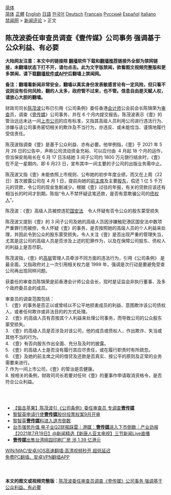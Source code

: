  <!-- 面包屑导航 --> <div class="breadcrumb"><!-- GTranslate: https://gtranslate.io/ -->  <div class="switcher notranslate">  <div class="selected">  <a href="#" onclick="return false;"> 简体</a>  </div>  <div class="option">  <a href="https://www.bannedbook.org" onclick="doGTranslate('zh-CN|zh-CN');jQuery('div.switcher div.selected a').html(jQuery(this).html());return false;" title="简体中文" class="nturl selected"> 简体</a>  <a href="https://www.bannedbook.org/zh-tw/" onclick="doGTranslate('zh-CN|zh-TW');jQuery('div.switcher div.selected a').html(jQuery(this).html());return false;" title="繁體中文" class="nturl"> 正體</a>  <a href="https://www.bannedbook.org/en/" onclick="doGTranslate('zh-CN|en');jQuery('div.switcher div.selected a').html(jQuery(this).html());return false;" title="English" class="nturl"> English</a>  <a href="https://www.bannedbook.org/ja/" onclick="doGTranslate('zh-CN|ja');jQuery('div.switcher div.selected a').html(jQuery(this).html());return false;" title="日本語" class="nturl"> 日語</a>  <a href="https://www.bannedbook.org/ko/" onclick="doGTranslate('zh-CN|ko');jQuery('div.switcher div.selected a').html(jQuery(this).html());return false;" title="한국어" class="nturl"> 한국어</a>  <a href="https://www.bannedbook.org/de/" onclick="doGTranslate('zh-CN|de');jQuery('div.switcher div.selected a').html(jQuery(this).html());return false;" title="Deutsch" class="nturl"> Deutsch</a>  <a href="https://www.bannedbook.org/fr/" onclick="doGTranslate('zh-CN|fr');jQuery('div.switcher div.selected a').html(jQuery(this).html());return false;" title="Français" class="nturl"> Français</a>  <a href="https://www.bannedbook.org/ru/" onclick="doGTranslate('zh-CN|ru');jQuery('div.switcher div.selected a').html(jQuery(this).html());return false;" title="Русский" class="nturl"> Русский</a>  <a href="https://www.bannedbook.org/es/" onclick="doGTranslate('zh-CN|es');jQuery('div.switcher div.selected a').html(jQuery(this).html());return false;" title="Español" class="nturl"> Español</a>  <a href="https://www.bannedbook.org/it/" onclick="doGTranslate('zh-CN|it');jQuery('div.switcher div.selected a').html(jQuery(this).html());return false;" title="Italiano" class="nturl"> Italiano</a>  </div>  </div>      <div class='breadcrumb-sub'><!-- Breadcrumb NavXT 6.3.0 --> <a href="https://www.bannedbook.org/" class="home">禁闻网</a> &gt; <a href="https://www.bannedbook.org/bnews/comments/" class="category">新闻评论</a> &gt; 正文</div></div><h2>陈茂波委任审查员调查《壹传媒》公司事务 强调基于公众利益、有必要</h2> <p class="notice"><b>大陆网友注意：本文中的链接除 <a href="https://github.com/bannedbook/fanqiang" >翻墙</a>软件下载和<a href="https://github.com/killgcd/justmysocks/blob/master/README.md">翻墙推荐</a>链接外全部为禁网链接，未翻墙状态下打不开，请勿点击。此为文字版禁闻，欲看图文视频完整版和更多禁闻，请下载<a href="https://github.com/bannedbook/fanqiang">翻墙软件或APP</a>后翻墙上禁闻网。</p><p>备注：翻墙看新闻非常安全，翻墙以真实身份发表敏感言论有一定风险，但只看不说则没有任何风险，翻的人太多，政府管不过来，也不管。信息自由是天赋人权，请放心大胆的翻墙。</b></p>  <div class="entry">  <p>财政司司长<a href="https://www.bannedbook.org/bnews/tag/%E9%99%88%E8%8C%82%E6%B3%A2/" class="st_tag internal_tag" rel="tag" title="标签 陈茂波 下的日志">陈茂波</a>公布已引用《公司条例》委任香港<a href="https://www.bannedbook.org/bnews/tag/%E4%BC%9A%E8%AE%A1%E5%B8%88/" class="st_tag internal_tag" rel="tag" title="标签 会计师 下的日志">会计师</a>公会前会长陈锦荣为<a href="https://www.bannedbook.org/bnews/tag/%E5%AE%A1%E6%9F%A5/" class="st_tag internal_tag" rel="tag" title="标签 审查 下的日志">审查</a>员，调查《<a href="https://www.bannedbook.org/bnews/tag/%E5%A3%B9%E4%BC%A0%E5%AA%92/" class="st_tag internal_tag" rel="tag" title="标签 壹传媒 下的日志">壹传媒</a>》公司事务，并在 6 个月内提交报告。陈茂波表示《壹》的管治远远未达一间<a href="https://www.bannedbook.org/bnews/tag/%e4%b8%8a%e5%b8%82%e5%85%ac%e5%8f%b8/" class="st_tag internal_tag" rel="tag" title="标签 上市公司 下的日志">上市公司</a>的应有标准，又指其高级人员利用公司进行违法行为、涉嫌与该公司事务密切相关的欺诈及不当行为，亦违反、或未能恰当、谨慎地履行受信责任。</p> <p>陈茂波指调查《壹》是基于公众利益、亦有必要。他举例指，《壹》于 2021 年 5 月 26 日的公告中，声称公司流动资金充裕、可以应付由  4 月起 18 个月的运作，但当保安局局长在 6 月 17 日冻结她 3 间子公司约 1800 万元银行结余时，《壹》在不足一星期内、即 6 月23 日，宣布其中一间主要的子公司的出版业务需中止。</p>  <p>陈茂波又指《壹》未能依照上市规则、公布她的初步年度业绩，而又在上周（22 日）首次披露公司在 4 月 1 日，提前向她的<a href="https://www.bannedbook.org/bnews/tag/%E5%89%8D%E4%B8%BB%E5%B8%AD/" class="st_tag internal_tag" rel="tag" title="标签 前主席 下的日志">前主席</a>及主要<a href="https://www.bannedbook.org/bnews/tag/%E8%82%A1%E4%B8%9C/" class="st_tag internal_tag" rel="tag" title="标签 股东 下的日志">股东</a>，偿还 1 亿 5 千万元的贷款，令公司的现金急剧减少。根据《壹》过往的年报，有关的贷款应该还有相当长的时间才到期。陈指“令人不禁怀疑这笔还款，是否有意欺骗公司的<a href="https://www.bannedbook.org/bnews/tag/%E5%80%BA%E6%9D%83%E4%BA%BA/" class="st_tag internal_tag" rel="tag" title="标签 债权人 下的日志">债权人</a>”。</p> <p>陈茂波：《壹》高级人员被控违犯<a href="https://www.bannedbook.org/bnews/tag/%e5%9b%bd%e5%ae%89%e6%b3%95/" class="st_tag internal_tag" rel="tag" title="标签 国安法 下的日志">国安法</a>　令人怀疑有否令公众的股东蒙受损失</p>  <p>陈茂波又提到《壹》的 3 间子公司及她的高级人员因涉嫌触犯港区国安法中数项严重罪行而被控，令人怀疑《壹》的事务，是否按照她的高级人员的个人利益来处理，并因此令到公众的股东蒙受损失。令人关注《壹》是否出现严重的管理失当，尤其是这公司的高级人员是否涉及上述的犯罪作为，以及在保障公司股东、债权人的利益上是否尽职。</p> <p>陈茂波指，《壹》的<span class='wp_keywordlink_affiliate'><a href="https://www.bannedbook.org/bnews/ccpdope/" title="中共高层内幕" target="_blank">高层</a></span>管理人员牵涉不同方面的违法行为，引用《公司条例》 是最全面。又指政府对上一次引用相关权力是 1999 年，强调是次行动是要避免受查公司再出现同样问题。</p>  <p>获委任的审查员陈锦荣是前香港会计师公会会长，现时是证监会非执行董事、及多个政府委员会的成员。</p> <p>审查员的调查范围包括：<br /> 1. 《壹》的事务是否正以或曾经以不公平地损害成员的利益、意图欺诈该公司债权人，或者任何欺诈或非法目的的方式处理。<br /> 2. 《壹》的高级人员有否按其个人利益来处理公司事务，而导致公司的公众股东蒙受损失。<br /> 3. 《壹》的高级人员是否涉及对该公司，他的成员或债权人，作出欺诈、失当或其他不当的行为。<br /> 4. 《壹》有否向股东作出全面、充分及及时的披露。<br /> 5. 《壹》的高级人士是否没有履行其应尽责任，或在履行职责时有所疏忽。<br /> 6. 《壹》及她的前主席之间的借贷及还款是否真实、按公平的原则及正常的业务需要来进行。<br /> 7. 作为一间上市公司，《壹》的管治是否健康。<br /> 8. 按相关的条例，财政司司长若要对任何《壹》的董事作申请取消资格令，是否符合公众利益。<br />  </p>  <p> </p> <ul class='op-related-articles' title='相关阅读'> <li><a href='https://www.bannedbook.org/bnews/headline/20210728/1595861.html' target='_blank'>【狙击苹果】陈茂波引《公司条例》委任审查员 专调查<b>壹传媒</b></a></li> <li><a href='https://www.bannedbook.org/bnews/baitai/20210722/1592234.html' target='_blank'>黎智英申请行使<b>壹传媒</b>股份投票权案9月开审</a></li> <li><a href='https://www.bannedbook.org/bnews/baitai/20210719/1590158.html' target='_blank'>黎智英<b>壹传媒</b>料进入退市倒数</a></li> <li><a href='https://www.bannedbook.org/bnews/bannedvideo/20210719/1590007.html' target='_blank'>台币强势升值 电子业Q2财报踩雷｜港媒：<b>壹传媒</b>进入下市倒数｜产业劲报【2021年7月19日】@新闻精选【新唐人亚太电视】三节新闻Live直播</a></li> <li><a href='https://www.bannedbook.org/bnews/comments/20210715/1587230.html' target='_blank'><b>壹传媒</b>出售台湾桃园印刷厂房 涉 1.39 亿港元</a></li> </ul> <p class="texttj"> <a href="https://github.com/bannedbook/fanqiang/wiki/V2ray%E6%9C%BA%E5%9C%BA" target="_blank">WIN/MAC/安卓/iOS高速翻墙:高清视频秒开,超低延迟</a><br/> <a href="https://github.com/bannedbook/fanqiang/wiki/%E7%A6%81%E9%97%BB%E7%BD%91%E5%AE%89%E5%8D%93%E7%BF%BB%E5%A2%99%E6%96%B0%E9%97%BBAPP" target="_blank">免费PC翻墙、安卓VPN翻墙APP</a></p><p> </p><a name='sharetosocial'></a>  <div style="margin-bottom:5px;padding-bottom:5px;clear:both"> <div id="archive-pix-1" class="banner-ads"> <!-- AuctionX Display platform tag START --> <div id="26318x728x90x621x_ADSLOT2" clicktrack="%%CLICK_URL_ESC%%"></div> <!-- AuctionX Display platform tag END --> </div> <div id="archive-pix-2" class="banner-ads"> <!-- AuctionX Display platform tag START --> <div id="26315x300x250x621x_ADSLOT2" clicktrack="%%CLICK_URL_ESC%%"></div> <!-- AuctionX Display platform tag END --> </div> </div>  <div id="archive-pix-1" class="banner-ads"> <!-- AuctionX Display platform tag START --> <div id="26318x728x90x621x_ADSLOT3" clicktrack="%%CLICK_URL_ESC%%"></div> <!-- AuctionX Display platform tag END --> </div> <div><b>本文的图文或视频完整版</b>：<a href='https://www.bannedbook.org/bnews/comments/20210728/1595900.html'>陈茂波委任审查员调查《壹传媒》公司事务 强调基于公众利益、有必要</a></div>  </div><!--END ENTRY--> 